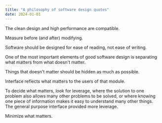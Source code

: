 ```yaml
---
title: "A philosophy of software design quotes"
date: 2024-01-01
---
```


The clean design and high performance are compatible.

Measure before (and after) modifying.

Software should be designed for ease of reading, not ease of writing.

One of the most important elements of good software design is separating what matters from what doesn't matter.

Things that doesn't matter should be hidden as much as possible.

Interface reflects what matters to the users of that module.

To decide what matters, look for leverage, where the solution to one problem also allows many other problems to be solved, or where knowing one piece of information makes it easy to understand many other things. The general purpose interface provided more leverage.

Minimize what matters.
